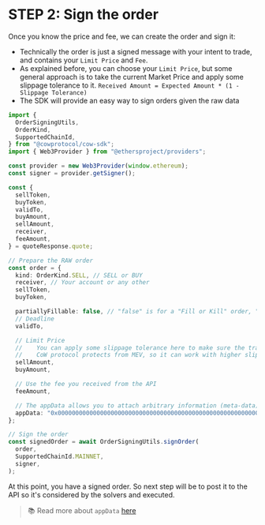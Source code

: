 # STEP 2: Sign the order

Once you know the price and fee, we can create the order and sign it:

- Technically the order is just a signed message with your intent to trade, and contains your `Limit Price` and `Fee`.
- As explained before, you can choose your `Limit Price`, but some general approach is to take the current Market Price and apply some slippage tolerance to it. `Received Amount = Expected Amount * (1 - Slippage Tolerance)`
- The SDK will provide an easy way to sign orders given the raw data

```typescript
import {
  OrderSigningUtils,
  OrderKind,
  SupportedChainId,
} from "@cowprotocol/cow-sdk";
import { Web3Provider } from "@ethersproject/providers";

const provider = new Web3Provider(window.ethereum);
const signer = provider.getSigner();

const {
  sellToken,
  buyToken,
  validTo,
  buyAmount,
  sellAmount,
  receiver,
  feeAmount,
} = quoteResponse.quote;

// Prepare the RAW order
const order = {
  kind: OrderKind.SELL, // SELL or BUY
  receiver, // Your account or any other
  sellToken,
  buyToken,

  partiallyFillable: false, // "false" is for a "Fill or Kill" order, "true" for allowing "Partial execution" which is not supported yet
  // Deadline
  validTo,

  // Limit Price
  //    You can apply some slippage tolerance here to make sure the trade is executed.
  //    CoW protocol protects from MEV, so it can work with higher slippages
  sellAmount,
  buyAmount,

  // Use the fee you received from the API
  feeAmount,

  // The appData allows you to attach arbitrary information (meta-data) to the order. Its explained in their own section. For now, you can use this 0x0 value
  appData: "0x0000000000000000000000000000000000000000000000000000000000000000",
};

// Sign the order
const signedOrder = await OrderSigningUtils.signOrder(
  order,
  SupportedChainId.MAINNET,
  signer,
);
```

At this point, you have a signed order. So next step will be to post it to the API so it's considered by the solvers and executed.

> 📚 Read more about `appData` [here](https://github.com/cowprotocol/app-data)
